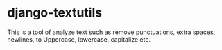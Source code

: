 # django-textutils
This is a tool of analyze text such as remove punctuations, extra spaces, newlines, to Uppercase, lowercase, capitalize etc.

